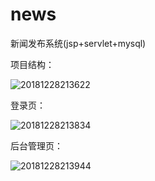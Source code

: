 # news
新闻发布系统(jsp+servlet+mysql)

项目结构：

![20181228213622](C:\Users\Administrator\Desktop\sql\20181228213622.png)

登录页：

![20181228213834](C:\Users\Administrator\Desktop\sql\20181228213834.png)

后台管理页：

![20181228213944](C:\Users\Administrator\Desktop\sql\20181228213944.png)

